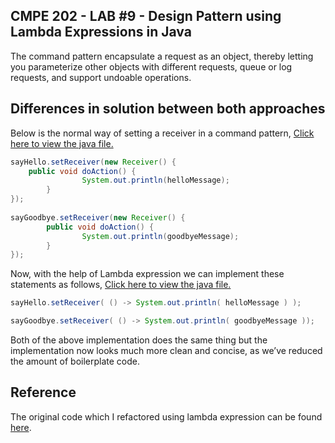 ## CMPE 202 - LAB #9 - Design Pattern using Lambda Expressions in Java

The command pattern encapsulate a request as an object, thereby letting you parameterize other objects with different requests, queue or log requests, and support undoable operations.

## Differences in solution between both approaches 
Below is the normal way of setting a receiver in a command pattern, [Click here to view the java file.](https://github.com/nirbhay-kekre/cmpe202/blob/master/lab9/command/src/main/java/cmpe202/command/Client.java)

```java
sayHello.setReceiver(new Receiver() {
    public void doAction() {
				System.out.println(helloMessage);
		}
});
    
sayGoodbye.setReceiver(new Receiver() {
		public void doAction() {
				System.out.println(goodbyeMessage);
		}
});
```

Now, with the help of Lambda expression we can implement these statements as follows, [Click here to view the java file.](https://github.com/nirbhay-kekre/cmpe202/blob/master/lab9/commandPattern_usingLambda/src/main/java/cmpe202/command/Client.java)

```java
sayHello.setReceiver( () -> System.out.println( helloMessage ) );

sayGoodbye.setReceiver( () -> System.out.println( goodbyeMessage ));

```

Both of the above implementation does the same thing but the implementation now looks much more clean and concise, as we’ve reduced the amount of boilerplate code.

## Reference
The original code which I refactored using lambda expression can be found [here](https://github.com/paulnguyen/cmpe202/tree/master/patterns/command). 
